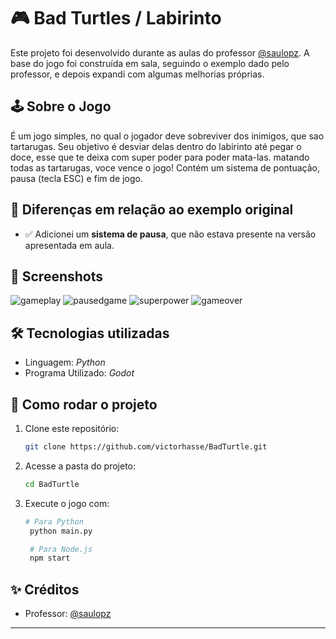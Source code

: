 # 🎮 Bad Turtles / Labirinto

Este projeto foi desenvolvido durante as aulas do professor [@saulopz](https://github.com/saulopz).
A base do jogo foi construída em sala, seguindo o exemplo dado pelo professor, e depois expandi com algumas melhorias próprias.

## 🕹️ Sobre o Jogo

É um jogo simples, no qual o jogador deve sobreviver dos inimigos, que sao tartarugas. Seu objetivo é desviar delas dentro do labirinto até pegar o doce, esse que te deixa com super poder para poder mata-las. matando todas as tartarugas, voce vence o jogo! Contém um sistema de pontuação, pausa (tecla ESC) e fim de jogo.

## 🚀 Diferenças em relação ao exemplo original

* ✅ Adicionei um **sistema de pausa**, que não estava presente na versão apresentada em aula.

## 📸 Screenshots

![gameplay](https://github.com/user-attachments/assets/f36f6629-04e9-4dcf-8956-c209e4ead385)
![pausedgame](https://github.com/user-attachments/assets/687a81ad-eee9-4a39-aa08-35628899336a)
![superpower](https://github.com/user-attachments/assets/fc91046f-6207-41e2-9494-e3bf6fa1e304)
![gameover](https://github.com/user-attachments/assets/74a66269-04de-4ba1-93db-a73ab4e4f819)

## 🛠️ Tecnologias utilizadas

* Linguagem: *Python*
* Programa Utilizado: *Godot*

## 🎯 Como rodar o projeto

1. Clone este repositório:

   ```bash
   git clone https://github.com/victorhasse/BadTurtle.git
   ```
2. Acesse a pasta do projeto:

   ```bash
   cd BadTurtle
   ```
3. Execute o jogo com:

   ```bash
   # Para Python
    python main.py

    # Para Node.js
    npm start

   ```

## ✨ Créditos

* Professor: [@saulopz](https://github.com/saulopz)

---
